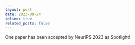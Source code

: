 ```yaml
---
layout: post
date: 2023-09-24
inline: true
related_posts: false
---
```


One paper has been accepted by NeurIPS 2023 as Spotlight! 

